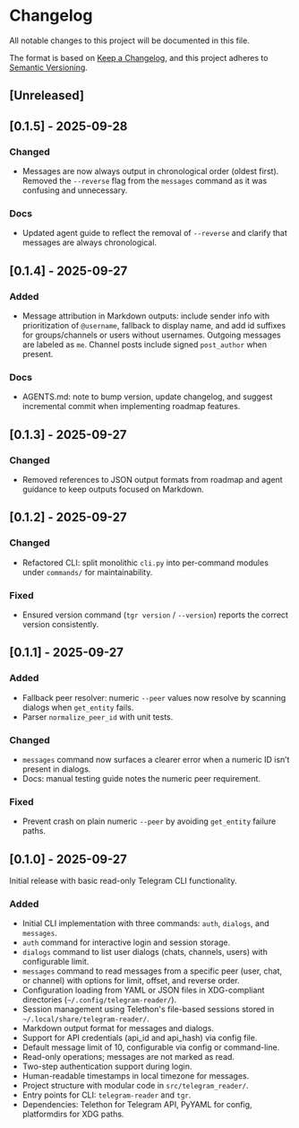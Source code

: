 # Changelog

All notable changes to this project will be documented in this file.

The format is based on [Keep a Changelog](https://keepachangelog.com/en/1.1.0/),
and this project adheres to [Semantic Versioning](https://semver.org/spec/v2.0.0.html).

## [Unreleased]


## [0.1.5] - 2025-09-28

### Changed
- Messages are now always output in chronological order (oldest first). Removed the `--reverse` flag from the `messages` command as it was confusing and unnecessary.

### Docs
- Updated agent guide to reflect the removal of `--reverse` and clarify that messages are always chronological.


## [0.1.4] - 2025-09-27

### Added
- Message attribution in Markdown outputs: include sender info with prioritization of `@username`, fallback to display name, and add id suffixes for groups/channels or users without usernames. Outgoing messages are labeled as `me`. Channel posts include signed `post_author` when present.

### Docs
- AGENTS.md: note to bump version, update changelog, and suggest incremental commit when implementing roadmap features.


## [0.1.3] - 2025-09-27

### Changed
- Removed references to JSON output formats from roadmap and agent guidance to keep outputs focused on Markdown.


## [0.1.2] - 2025-09-27

### Changed
- Refactored CLI: split monolithic `cli.py` into per-command modules under `commands/` for maintainability.

### Fixed
- Ensured version command (`tgr version` / `--version`) reports the correct version consistently.


## [0.1.1] - 2025-09-27

### Added
- Fallback peer resolver: numeric `--peer` values now resolve by scanning dialogs when `get_entity` fails.
- Parser `normalize_peer_id` with unit tests.

### Changed
- `messages` command now surfaces a clearer error when a numeric ID isn’t present in dialogs.
- Docs: manual testing guide notes the numeric peer requirement.

### Fixed
- Prevent crash on plain numeric `--peer` by avoiding `get_entity` failure paths.


## [0.1.0] - 2025-09-27

Initial release with basic read-only Telegram CLI functionality.

### Added
- Initial CLI implementation with three commands: `auth`, `dialogs`, and `messages`.
- `auth` command for interactive login and session storage.
- `dialogs` command to list user dialogs (chats, channels, users) with configurable limit.
- `messages` command to read messages from a specific peer (user, chat, or channel) with options for limit, offset, and reverse order.
- Configuration loading from YAML or JSON files in XDG-compliant directories (`~/.config/telegram-reader/`).
- Session management using Telethon's file-based sessions stored in `~/.local/share/telegram-reader/`.
- Markdown output format for messages and dialogs.
- Support for API credentials (api_id and api_hash) via config file.
- Default message limit of 10, configurable via config or command-line.
- Read-only operations; messages are not marked as read.
- Two-step authentication support during login.
- Human-readable timestamps in local timezone for messages.
- Project structure with modular code in `src/telegram_reader/`.
- Entry points for CLI: `telegram-reader` and `tgr`.
- Dependencies: Telethon for Telegram API, PyYAML for config, platformdirs for XDG paths.
